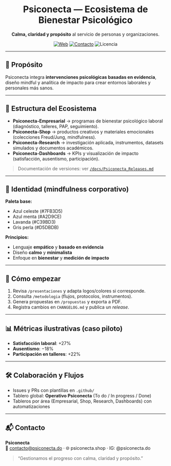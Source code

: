 <h1 align="center">Psiconecta — Ecosistema de Bienestar Psicológico</h1>
<p align="center">
  <strong>Calma, claridad y propósito</strong> al servicio de personas y organizaciones.
</p>

<p align="center">
  <a href="https://psiconecta.shop"><img alt="Web" src="https://img.shields.io/badge/Web-psiconecta.shop-7FB3D5"></a>
  <a href="mailto:contacto@psiconecta.do"><img alt="Contacto" src="https://img.shields.io/badge/Contacto-email-A2D9CE"></a>
  <img alt="Licencia" src="https://img.shields.io/badge/Licencia-MIT-C39BD3">
</p>

---

## 🧭 Propósito
Psiconecta integra **intervenciones psicológicas basadas en evidencia**, diseño mindful y analítica de impacto para crear entornos laborales y personales más sanos.

---

## 🧩 Estructura del Ecosistema

- **Psiconecta-Empresarial** → programas de bienestar psicológico laboral (diagnóstico, talleres, PAP, seguimiento).
- **Psiconecta-Shop** → productos creativos y materiales emocionales (colecciones Freud/Jung, mindfulness).
- **Psiconecta-Research** → investigación aplicada, instrumentos, datasets simulados y documentos académicos.
- **Psiconecta-Dashboards** → KPIs y visualización de impacto (satisfacción, ausentismo, participación).

> Documentación de versiones: ver [`/docs/Psiconecta_Releases.md`](./docs/Psiconecta_Releases.md)

---

## 🎨 Identidad (mindfulness corporativo)
**Paleta base:**
- Azul celeste (#7FB3D5)
- Azul menta (#A2D9CE)
- Lavanda (#C39BD3)
- Gris perla (#D5DBDB)

**Principios:**
- Lenguaje **empático** y **basado en evidencia**  
- Diseño **calmo** y **minimalista**  
- Enfoque en **bienestar** y **medición de impacto**

---

## 🚀 Cómo empezar
1. Revisa `/presentaciones` y adapta logos/colores si corresponde.  
2. Consulta `/metodologia` (flujos, protocolos, instrumentos).  
3. Genera propuestas en `/propuestas` y exporta a PDF.  
4. Registra cambios en `CHANGELOG.md` y publica un *release*.

---

## 📊 Métricas ilustrativas (caso piloto)
- **Satisfacción laboral**: +27%  
- **Ausentismo**: −18%  
- **Participación en talleres**: +22%  

---

## 🛠️ Colaboración y Flujos
- Issues y PRs con plantillas en `.github/`  
- Tablero global: **Operativo Psiconecta** (To do / In progress / Done)  
- Tableros por área (Empresarial, Shop, Research, Dashboards) con automatizaciones

---

## 📬 Contacto
**Psiconecta**  
📧 contacto@psiconecta.do · 🌐 psiconecta.shop · IG: @psiconecta.do

> “Gestionamos el progreso con calma, claridad y propósito.”
